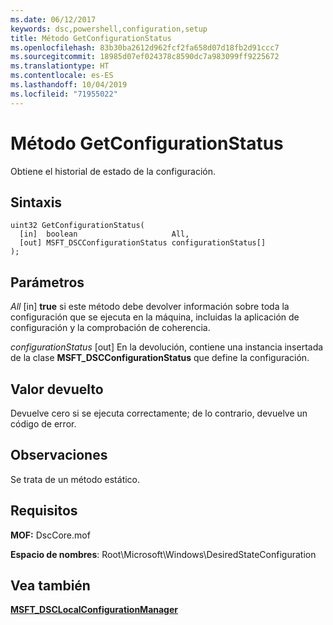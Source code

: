 ```yaml
---
ms.date: 06/12/2017
keywords: dsc,powershell,configuration,setup
title: Método GetConfigurationStatus
ms.openlocfilehash: 83b30ba2612d962fcf2fa658d07d18fb2d91ccc7
ms.sourcegitcommit: 18985d07ef024378c8590dc7a983099ff9225672
ms.translationtype: HT
ms.contentlocale: es-ES
ms.lasthandoff: 10/04/2019
ms.locfileid: "71955022"
---
```

# <a name="getconfigurationstatus-method"></a>Método GetConfigurationStatus

Obtiene el historial de estado de la configuración.

## <a name="syntax"></a>Sintaxis

```mof
uint32 GetConfigurationStatus(
  [in]  boolean                     All,
  [out] MSFT_DSCConfigurationStatus configurationStatus[]
);
```

## <a name="parameters"></a>Parámetros

*All* \[in\] **true** si este método debe devolver información sobre toda la configuración que se ejecuta en la máquina, incluidas la aplicación de configuración y la comprobación de coherencia.

*configurationStatus* \[out\] En la devolución, contiene una instancia insertada de la clase **MSFT_DSCConfigurationStatus** que define la configuración.

## <a name="return-value"></a>Valor devuelto

Devuelve cero si se ejecuta correctamente; de lo contrario, devuelve un código de error.

## <a name="remarks"></a>Observaciones

Se trata de un método estático.

## <a name="requirements"></a>Requisitos

**MOF:** DscCore.mof

**Espacio de nombres**: Root\Microsoft\Windows\DesiredStateConfiguration

## <a name="see-also"></a>Vea también

[**MSFT_DSCLocalConfigurationManager**](msft-dsclocalconfigurationmanager.md)
